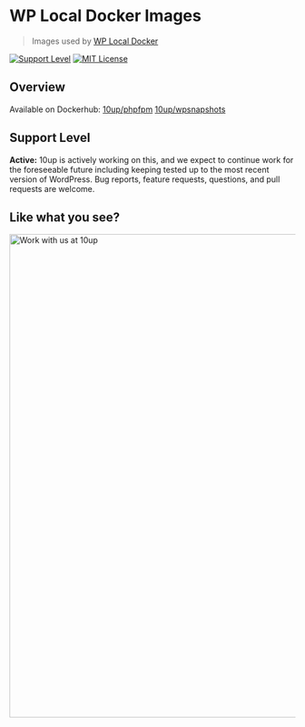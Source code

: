 # WP Local Docker Images

> Images used by [WP Local Docker](https://github.com/10up/wp-local-docker)

[![Support Level](https://img.shields.io/badge/support-active-green.svg)](#support-level) [![MIT License](https://img.shields.io/github/license/10up/wp-local-docker-images.svg)](https://github.com/10up/wp-local-docker-images/blob/master/LICENSE.md)

## Overview

Available on Dockerhub: 
[10up/phpfpm](https://hub.docker.com/r/10up/phpfpm/)
[10up/wpsnapshots](https://hub.docker.com/r/10up/wpsnapshots)

## Support Level

**Active:** 10up is actively working on this, and we expect to continue work for the foreseeable future including keeping tested up to the most recent version of WordPress.  Bug reports, feature requests, questions, and pull requests are welcome.

## Like what you see?

<a href="http://10up.com/contact/"><img src="https://10up.com/uploads/2016/10/10up-Github-Banner.png" width="850" alt="Work with us at 10up"></a>
